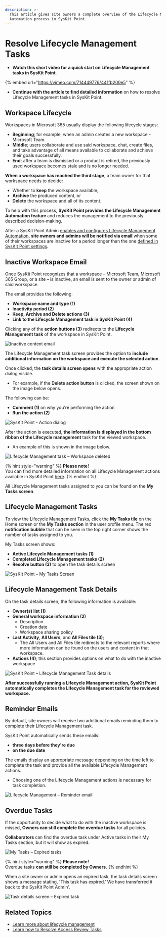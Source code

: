 ```yaml
---
description: >-
  This article gives site owners a complete overview of the Lifecycle Management
  Automation process in SysKit Point.
---
```


# Resolve Lifecycle Management Tasks

* **Watch this short video for a quick start on Lifecycle Management tasks in SysKit Point**.

{% embed url="https://vimeo.com/714449776/441fb200e5" %}

* **Continue with the article to find detailed information** on how to resolve Lifecycle Management tasks in SysKit Point.

## Workspace Lifecycle

Workspaces in Microsoft 365 usually display the following lifecycle stages:

* **Beginning**; for example, when an admin creates a new workspace - Microsoft Team.
* **Middle**; users collaborate and use said workspace, chat, create files, and take advantage of all means available to collaborate and achieve their goals successfully.
* **End**; after a team is dismissed or a product is retired, the previously used workspace becomes stale and is no longer needed.

**When a workspace has reached the third stage**, a team owner for that workspace needs to decide:

* Whether to **keep** the workspace available,
* **Archive** the produced content, or
* **Delete** the workspace and all of its content.

To help with this process, **SysKit Point provides the Lifecycle Management Automation feature** and reduces the management to the previously described decision-making.

After a SysKit Point Admin [enables and configures Lifecycle Management Automation](../governance-and-automation/lifecycle-management/enable-lifecycle-management.md), **site owners and admins will be notified via email** when some of their workspaces are inactive for a period longer than the one [defined in SysKit Point settings](../governance-and-automation/lifecycle-management/inactive-content.md#define-what-is-inactive).

## Inactive Workspace Email

Once SysKit Point recognizes that a workspace – Microsoft Team, Microsoft 365 Group, or a site – is inactive, an email is sent to the owner or admin of said workspace.

The email provides the following:

* **Workspace name and type (1)**
* **Inactivity period (2)**
* **Keep, Archive and Delete actions (3)**
* **Link to the Lifecycle Management task in SysKit Point (4)**

Clicking any of the **action buttons (3)** redirects to the **Lifecycle Management task** of the workspace in SysKit Point.

![Inactive content email](../.gitbook/assets/lifecycle-management\_owner-email.png)

The Lifecycle Management task screen provides the option to **include additional information on the workspace and execute the selected action**.

Once clicked, the **task details screen opens** with the appropriate action dialog visible.

* For example, if the **Delete action button** is clicked, the screen shown on the image below opens.

The following can be:

* **Comment (1)** on why you’re performing the action
* **Run the action (2)**

![SysKit Point - Action dialog](../.gitbook/assets/lifecycle-management\_action-dialog.png)

After the action is executed, **the information is displayed in the bottom ribbon of the Lifecycle management** task for the viewed workspace.

* An example of this is shown in the image below.

![Lifecycle Management task – Workspace deleted](../.gitbook/assets/lifecycle-management\_action-completed.png)

{% hint style="warning" %}
**Please note!**\
You can find more detailed information on all Lifecycle Management actions available in SysKit Point [here](../governance-and-automation/lifecycle-management/lifecycle-management-actions.md).
{% endhint %}

All Lifecycle Management tasks assigned to you can be found on the **My Tasks screen**.

## Lifecycle Management Tasks

To view the Lifecycle Management Tasks, click the **My Tasks tile** on the Home screen or the **My Tasks section** in the user profile menu. The red **notification bubble** that can be seen in the top right corner shows the number of tasks assigned to you.

My Tasks screen shows:

* **Active Lifecycle Management tasks (1)**
* **Completed Lifecycle Management tasks (2)**
* **Resolve button (3)** to open the task details screen

![SysKit Point – My Tasks Screen](../.gitbook/assets/lifecycle-management\_my-tasks.png)

## Lifecycle Management Task Details

On the task details screen, the following information is available:

* **Owner(s) list (1)**
* **General workspace information (2)**
  * Description
  * Creation date
  * Workspace sharing policy
* **Last Activity**, **All Users**, and **All Files tile (3)**;
  * The All Users and All Files tile redirects to the relevant reports where more information can be found on the users and content in that workspace.
* **Actions (4)**; this section provides options on what to do with the inactive workspace

![SysKit Point – Lifecycle Management Task details](../.gitbook/assets/lifecycle-management\_task-details.png)

**After successfully running a Lifecycle Management action, SysKit Point automatically completes the Lifecycle Management task for the reviewed workspace.**

## Reminder Emails

By default, site owners will receive two additional emails reminding them to complete their Lifecycle Management task.

SysKit Point automatically sends these emails:

* **three days before they're due**
* **on the due date**

The emails display an appropriate message depending on the time left to complete the task and provide all the available Lifecycle Management actions.

* Choosing one of the Lifecycle Management actions is necessary for task completion.

![Lifecycle Management – Reminder email](../.gitbook/assets/lifecycle-management\_reminder-email.png)

## Overdue Tasks

If the opportunity to decide what to do with the inactive workspace is missed, **Owners can still complete the overdue tasks** for all policies.

**Collaborators** can find the overdue task under Active tasks in their My Tasks section, but it will show as expired.


![My Tasks – Expired tasks](../.gitbook/assets/lifecycle-management\_expired-tasks.png)

{% hint style="warning" %}
**Please note!**\
Overdue tasks **can still be completed by Owners**.
{% endhint %}

When a site owner or admin opens an expired task, the task details screen shows a message stating, 'This task has expired.' We have transferred it back to the SysKit Point Admin'.

![Task details screen – Expired task](../.gitbook/assets/lifecycle-management\_expired-task-details.png)

## Related Topics

* [Learn more about lifecycle management](https://docs.microsoft.com/en-us/microsoftteams/plan-teams-lifecycle)
* [Learn how to Resolve Access Review Tasks](access-review.md)
